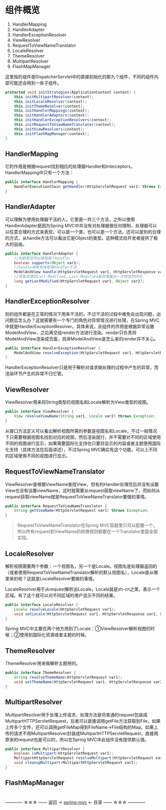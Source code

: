 # 组件概览

1. HandlerMapping
2. HandlerAdapter
3. HandlerExceptionResolver
4. ViewResolver
5. RequestToViewNameTranslator
6. LocaleResolver
7. ThemeResolver
8. MultipartResolver
9. FlashMapManager


这里指的组件是DispatcherServlet中的直接初始化的那九个组件，不同的组件内部可能还会用到一些子组件。

```java
protected void initStrategies(ApplicationContext context) {
    this.initMultipartResolver(context);
    this.initLocaleResolver(context);
    this.initThemeResolver(context);
    this.initHandlerMappings(context);
    this.initHandlerAdapters(context);
    this.initHandlerExceptionResolvers(context);
    this.initRequestToViewNameTranslator(context);
    this.initViewResolvers(context);
    this.initFlashMapManager(context);
}
```

## HandlerMapping

它的作用是根据request找到相应的处理器Handler和Interceptors，HandlerMapping中只有一个方法：

```java
public interface HandlerMapping {
    HandlerExecutionChain getHandler(HttpServletRequest var1) throws Exception;
}
```

## HandlerAdapter

可以理解为使用处理器干活的人。它里面一共三个方法，之所以使用HandlerAdapter是因为Spring MVC中并没有对处理器做任何限制，处理器可以以任意合理的方式来表现，可以是一个类，也可以是一个方法，还可以是别的合理的方式，从handle方法可以看出它是Object的类型。这种模式给开发者提供了极大的自由。

```java
public interface HandlerAdapter {
    //判断是否可以使用某个Handler
    boolean supports(Object var1);
    //handle用来具体使用Handler干活
    ModelAndView handle(HttpServletRequest var1, HttpServletResponse var2, Object var3) throws Exception;
    //获取资源的Last-Modified，Last-Modified是资源最后一次修改的时间
    long getLastModified(HttpServletRequest var1, Object var2);
}
```


## HandlerExceptionResolver

别的组件都是在正常的情况下用来干活的，不过干活的过程中难免会出现问题，出问题后怎么办？这就需要有一个专门的角色对异常情况进行处理，在Spring MVC中就是HandlerExceptionResolver。具体来说，此组件的作用是根据异常设置ModelAndView，之后再交给render方法进行渲染。render只负责将ModelAndView渲染成页面，具体ModelAndView是怎么来的render并不关心。

```java
public interface HandlerExceptionResolver {
    ModelAndView resolveException(HttpServletRequest var1, HttpServletResponse var2, Object var3, Exception var4);
}
```

HandlerExceptionResolver只是用于解析对请求做处理的过程中产生的异常，而渲染环节产生的异常不归它管。

## ViewResolver

ViewResolver用来将String类型的视图名和Locale解析为View类型的视图。

```java
public interface ViewResolver {
    View resolveViewName(String var1, Locale var2) throws Exception;
}
```

从接口方法定义可以看出解析视图所需的参数是视图名和Locale，不过一般情况下只需要根据视图名找到对应的视图，然后渲染就行，并不需要对不同的区域使用不同的视图进行显示，如果需要国际化支持也只要将显示的内容或者主题使用国际化支持（具体方法在后面讲述），不过Spring MVC确实有这个功能，可以上不同的区域使用不同的视图进行显示。

## RequestToViewNameTranslator

ViewResolver是根据ViewName查找View，但有的Handler处理完后并没有设置View也没有设置viewName，这时就需要从request获取viewName了，而如何从request获取viewName就是RequestToViewNameTranslator要做的事情。

```java
public interface RequestToViewNameTranslator {
    String getViewName(HttpServletRequest var1) throws Exception;
}
```

> RequestToViewNameTranslator在Spring MVC容器里只可以配置一个，所以所有request到ViewName的转换规则都要在一个Translator里面全部实现。

## LocaleResolver

解析视图需要两个参数：一个视图名，另一个是Locale。视图名是处理器返回的（或者使用RequestToViewNameTranslator解析的默认视图名），Locale是从哪里来的呢？这就是LocaleResolver要做的事情。

LocaleResolver用于从request解析出Locale。Locale就是zh-cn之类，表示一个区域。有了这个就可以对不同区域的用户显示不同的结果。

```java
public interface LocaleResolver {
    Locale resolveLocale(HttpServletRequest var1);
    void setLocale(HttpServletRequest var1, HttpServletResponse var2, Locale var3);
}
```

Spring MVC中主要在两个地方用到了Locale：①ViewResolver解析视图的时候；②使用到国际化资源或者主题的时候。

## ThemeResolver

ThemeResolver用来做解析主题用的。

```java
public interface ThemeResolver {
    String resolveThemeName(HttpServletRequest var1);
    void setThemeName(HttpServletRequest var1, HttpServletResponse var2, String var3);
}
```

## MultipartResolver

MultipartResolver用于处理上传请求，处理方法是将普通的request包装成MultipartHTTPServletRequest，后者可以直接调用getFile方法获取到File，如果上传多个文件，还可以调用getFileMap得到FileName->File结构的Map。如果上传的请求不用MultipartResolver封装成MultipartHTTPServletRequest，直接用原来的request也是可以的，所以在Spring MVC中此组件没有提供默认值。

```java
public interface MultipartResolver {
    boolean isMultipart(HttpServletRequest var1);
    MultipartHttpServletRequest resolveMultipart(HttpServletRequest var1) throws MultipartException;
    void cleanupMultipart(MultipartHttpServletRequest var1);
}
```

## FlashMapManager










#

———— ☆☆☆ —— 返回 -> [spring-mvc](../../../spring系列/spring-mvc/index.md) <- 目录 —— ☆☆☆ ————
